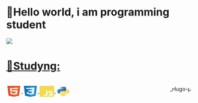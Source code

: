# 👾Hello world, i am programming student

<div align="left">
  <a href="https://github.com/hugoathos">
  <img height="180em" src="https://github-readme-stats.vercel.app/api?username=hugoathos&show_icons=true&theme=graywhite&include_all_commits=true&count_private=true"/>
    
# 📒Studyng:

<div>
  <div style="display: inline_block"><br>
  <img align="center" alt="Hugo-HTML" height="30" width="40" src="https://raw.githubusercontent.com/devicons/devicon/master/icons/html5/html5-original.svg">
  <img align="center" alt="Hugo-CSS" height="30" width="40" src="https://raw.githubusercontent.com/devicons/devicon/master/icons/css3/css3-original.svg">
    <img align="center" alt="Hugo-Js" height="30" width="40" src="https://raw.githubusercontent.com/devicons/devicon/master/icons/javascript/javascript-plain.svg">
  <img align="center" alt="Hugo-Python" height="30" width="40" src="https://raw.githubusercontent.com/devicons/devicon/master/icons/python/python-original.svg">
  <img align="right" alt="Hugo-pic" height="150" style="border-radius:50px;" src="https://pbs.twimg.com/profile_images/1535974990746722306/RsbdpjeK_400x400.jpg">
</div>
  </div>
